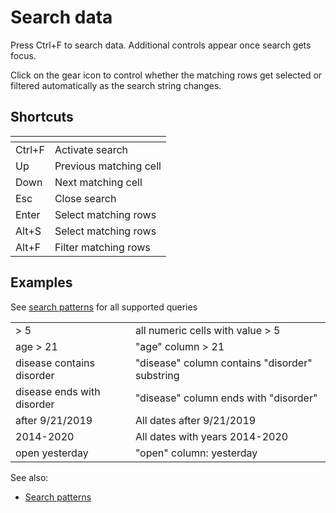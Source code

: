 <!-- TITLE: Search data -->
<!-- SUBTITLE: -->

# Search data

Press Ctrl+F to search data. Additional controls appear once search gets focus.

Click on the gear icon to control whether the matching rows get selected or filtered automatically as the search string
changes.

## Shortcuts

| []()        |                        |
|-------------|------------------------|
| Ctrl+F      | Activate search        |
| Up          | Previous matching cell |
| Down        | Next matching cell     |
| Esc         | Close search           |
| Enter       | Select matching rows   |
| Alt+S       | Select matching rows   |
| Alt+F       | Filter matching rows   |

## Examples

See [search patterns](data-search-patterns.md) for all supported queries

|                             |                                                |
|-----------------------------|------------------------------------------------|
| > 5                         | all numeric cells with value > 5               |
| age > 21                    | "age" column > 21                              |
| disease contains disorder   | "disease" column contains "disorder" substring |
| disease ends with  disorder | "disease" column ends with "disorder"          |
| after 9/21/2019             | All dates after 9/21/2019                      |
| 2014-2020                   | All dates with years 2014-2020                 |
| open yesterday              | "open" column: yesterday                       |

See also:

* [Search patterns](data-search-patterns.md)
